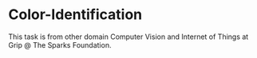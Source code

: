 # Color-Identification

This task is from other domain Computer Vision and Internet of Things at Grip @ The Sparks Foundation.

